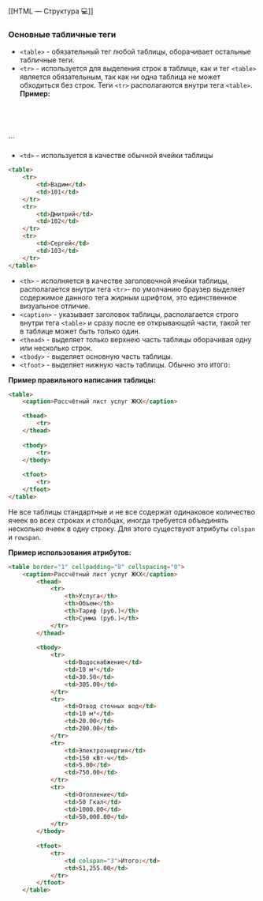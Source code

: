 [[HTML — Структура 💻]]

### Основные табличные теги 

- `<table>` - обязательный тег любой таблицы, оборачивает остальные табличные теги.
- `<tr>` - используется для выделения строк в таблице, как и тег `<table>` является обязательным, так как ни одна таблица не может обходиться без строк. Теги `<tr>` располагаются внутри тега `<table>`.
	**Пример:**
	```html
<table>
    <tr></tr>
    <tr></tr>
    <tr></tr>
    <tr></tr>
    <tr></tr>
</table>
```

- `<td>` - используется в качестве обычной ячейки таблицы 
```html
<table>
	<tr>
		<td>Вадим</td>
		<td>101</td>
	</tr>
	<tr>
		<td>Дмитрий</td>
		<td>102</td>
	</tr>
	<tr>
		<td>Сергей</td>
		<td>103</td>
	</tr>
</table>
```

- `<th>` - исполняется в качестве заголовочной ячейки таблицы, располагается внутри тега `<tr>`- по умолчанию браузер выделяет содержимое данного тега жирным шрифтом, это единственное визуальное отличие.  
- `<caption>` - указывает заголовок таблицы, располагается строго внутри тега `<table>` и сразу после ее открывающей части, такой тег в таблице может быть только один. 
- `<thead>` - выделяет только верхнею часть таблицы оборачивая одну или несколько строк.
- `<tbody>` - выделяет основную часть таблицы.
- `<tfoot>` - выделяет нижную часть таблицы. Обычно это `ИТОГО: `

**Пример правильного написания таблицы:**
```html
<table>
    <caption>Рассчётный лист услуг ЖКХ</caption>

    <thead>
        <tr>
    </thead>
    
    <tbody>
        <tr>
    </tbody>
    
    <tfoot>
        <tr>
    </tfoot>
</table>
```

Не все таблицы стандартные и не все содержат одинаковое количество ячеек во всех строках и столбцах, иногда требуется объединять несколько ячеек в одну строку. Для этого существуют атрибуты `colspan` и `rowspan`.

**Пример использования атрибутов:**
```html
<table border="1" cellpadding="8" cellspacing="0">
	<caption>Рассчётный лист услуг ЖКХ</caption>
        <thead>
            <tr>
                <th>Услуга</th>
                <th>Объем</th>
                <th>Тариф (руб.)</th>
                <th>Сумма (руб.)</th>
            </tr>
        </thead>
        
        <tbody>
            <tr>
                <td>Водоснабжение</td>
                <td>10 м³</td>
                <td>30.50</td>
                <td>305.00</td>
            </tr>
            <tr>
                <td>Отвод сточных вод</td>
                <td>10 м³</td>
                <td>20.00</td>
                <td>200.00</td>
            </tr>
            <tr>
                <td>Электроэнергия</td>
                <td>150 кВт·ч</td>
                <td>5.00</td>
                <td>750.00</td>
            </tr>
            <tr>
                <td>Отопление</td>
                <td>50 Гкал</td>
                <td>1000.00</td>
                <td>50,000.00</td>
            </tr>
        </tbody>
        
        <tfoot>
            <tr>
                <td colspan="3">Итого:</td>
                <td>51,255.00</td>
            </tr>
        </tfoot>
    </table>
```